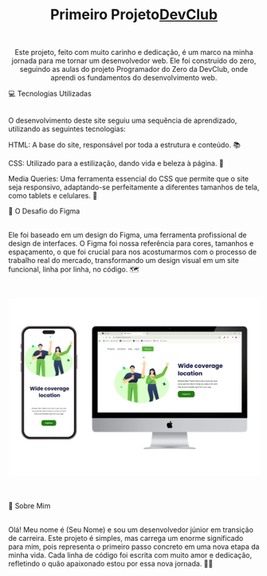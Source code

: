 <h1 align="center"> Primeiro Projeto<a href="https://www.devclub.com.br/">DevClub</a></h1>
<br>
<p align="center">
Este projeto, feito com muito carinho e dedicação, é um marco na minha jornada para me tornar um desenvolvedor web. Ele foi construído do zero, seguindo as aulas do projeto Programador do Zero da DevClub, onde aprendi os fundamentos do desenvolvimento web.
</p>

💻 Tecnologias Utilizadas
<br>
<br>

O desenvolvimento deste site seguiu uma sequência de aprendizado, utilizando as seguintes tecnologias:

HTML: A base do site, responsável por toda a estrutura e conteúdo. 📚

CSS: Utilizado para a estilização, dando vida e beleza à página. 🎨

Media Queries: Uma ferramenta essencial do CSS que permite que o site seja responsivo, adaptando-se perfeitamente a diferentes tamanhos de tela, como tablets e celulares. 📱

🎯 O Desafio do Figma
<br>
<br>

Ele foi baseado em um design do Figma, uma ferramenta profissional de design de interfaces. O Figma foi nossa referência para cores, tamanhos e espaçamento, o que foi crucial para nos acostumarmos com o processo de trabalho real do mercado, transformando um design visual em um site funcional, linha por linha, no código. 🗺️

<br>

<p align="center">
<img src="https://github.com/DevCarlos-web/Site-HTML-e-CSS/blob/main/img/Design%20sem%20nome.png?raw=true" alt="Descrição da Imagem" width="800">
<br>
<br>
<br>
</p>

🚀 Sobre Mim
<br>
<br>

Olá! Meu nome é (Seu Nome) e sou um desenvolvedor júnior em transição de carreira. Este projeto é simples, mas carrega um enorme significado para mim, pois representa o primeiro passo concreto em uma nova etapa da minha vida. Cada linha de código foi escrita com muito amor e dedicação, refletindo o quão apaixonado estou por essa nova jornada. 💖✨

